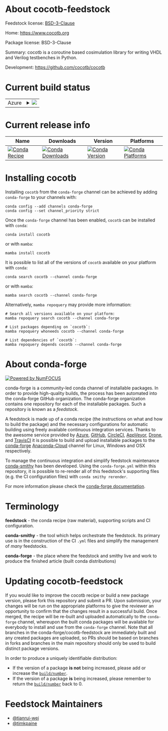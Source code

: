 About cocotb-feedstock
======================

Feedstock license: [BSD-3-Clause](https://github.com/conda-forge/cocotb-feedstock/blob/main/LICENSE.txt)

Home: https://www.cocotb.org

Package license: BSD-3-Clause

Summary: cocotb is a coroutine based cosimulation library for writing VHDL and Verilog testbenches in Python.

Development: https://github.com/cocotb/cocotb

Current build status
====================


<table>
    
  <tr>
    <td>Azure</td>
    <td>
      <details>
        <summary>
          <a href="https://dev.azure.com/conda-forge/feedstock-builds/_build/latest?definitionId=19242&branchName=main">
            <img src="https://dev.azure.com/conda-forge/feedstock-builds/_apis/build/status/cocotb-feedstock?branchName=main">
          </a>
        </summary>
        <table>
          <thead><tr><th>Variant</th><th>Status</th></tr></thead>
          <tbody><tr>
              <td>linux_64_python3.10.____cpython</td>
              <td>
                <a href="https://dev.azure.com/conda-forge/feedstock-builds/_build/latest?definitionId=19242&branchName=main">
                  <img src="https://dev.azure.com/conda-forge/feedstock-builds/_apis/build/status/cocotb-feedstock?branchName=main&jobName=linux&configuration=linux%20linux_64_python3.10.____cpython" alt="variant">
                </a>
              </td>
            </tr><tr>
              <td>linux_64_python3.11.____cpython</td>
              <td>
                <a href="https://dev.azure.com/conda-forge/feedstock-builds/_build/latest?definitionId=19242&branchName=main">
                  <img src="https://dev.azure.com/conda-forge/feedstock-builds/_apis/build/status/cocotb-feedstock?branchName=main&jobName=linux&configuration=linux%20linux_64_python3.11.____cpython" alt="variant">
                </a>
              </td>
            </tr><tr>
              <td>linux_64_python3.12.____cpython</td>
              <td>
                <a href="https://dev.azure.com/conda-forge/feedstock-builds/_build/latest?definitionId=19242&branchName=main">
                  <img src="https://dev.azure.com/conda-forge/feedstock-builds/_apis/build/status/cocotb-feedstock?branchName=main&jobName=linux&configuration=linux%20linux_64_python3.12.____cpython" alt="variant">
                </a>
              </td>
            </tr><tr>
              <td>linux_64_python3.8.____cpython</td>
              <td>
                <a href="https://dev.azure.com/conda-forge/feedstock-builds/_build/latest?definitionId=19242&branchName=main">
                  <img src="https://dev.azure.com/conda-forge/feedstock-builds/_apis/build/status/cocotb-feedstock?branchName=main&jobName=linux&configuration=linux%20linux_64_python3.8.____cpython" alt="variant">
                </a>
              </td>
            </tr><tr>
              <td>linux_64_python3.9.____cpython</td>
              <td>
                <a href="https://dev.azure.com/conda-forge/feedstock-builds/_build/latest?definitionId=19242&branchName=main">
                  <img src="https://dev.azure.com/conda-forge/feedstock-builds/_apis/build/status/cocotb-feedstock?branchName=main&jobName=linux&configuration=linux%20linux_64_python3.9.____cpython" alt="variant">
                </a>
              </td>
            </tr><tr>
              <td>osx_64_python3.10.____cpython</td>
              <td>
                <a href="https://dev.azure.com/conda-forge/feedstock-builds/_build/latest?definitionId=19242&branchName=main">
                  <img src="https://dev.azure.com/conda-forge/feedstock-builds/_apis/build/status/cocotb-feedstock?branchName=main&jobName=osx&configuration=osx%20osx_64_python3.10.____cpython" alt="variant">
                </a>
              </td>
            </tr><tr>
              <td>osx_64_python3.11.____cpython</td>
              <td>
                <a href="https://dev.azure.com/conda-forge/feedstock-builds/_build/latest?definitionId=19242&branchName=main">
                  <img src="https://dev.azure.com/conda-forge/feedstock-builds/_apis/build/status/cocotb-feedstock?branchName=main&jobName=osx&configuration=osx%20osx_64_python3.11.____cpython" alt="variant">
                </a>
              </td>
            </tr><tr>
              <td>osx_64_python3.12.____cpython</td>
              <td>
                <a href="https://dev.azure.com/conda-forge/feedstock-builds/_build/latest?definitionId=19242&branchName=main">
                  <img src="https://dev.azure.com/conda-forge/feedstock-builds/_apis/build/status/cocotb-feedstock?branchName=main&jobName=osx&configuration=osx%20osx_64_python3.12.____cpython" alt="variant">
                </a>
              </td>
            </tr><tr>
              <td>osx_64_python3.8.____cpython</td>
              <td>
                <a href="https://dev.azure.com/conda-forge/feedstock-builds/_build/latest?definitionId=19242&branchName=main">
                  <img src="https://dev.azure.com/conda-forge/feedstock-builds/_apis/build/status/cocotb-feedstock?branchName=main&jobName=osx&configuration=osx%20osx_64_python3.8.____cpython" alt="variant">
                </a>
              </td>
            </tr><tr>
              <td>osx_64_python3.9.____cpython</td>
              <td>
                <a href="https://dev.azure.com/conda-forge/feedstock-builds/_build/latest?definitionId=19242&branchName=main">
                  <img src="https://dev.azure.com/conda-forge/feedstock-builds/_apis/build/status/cocotb-feedstock?branchName=main&jobName=osx&configuration=osx%20osx_64_python3.9.____cpython" alt="variant">
                </a>
              </td>
            </tr>
          </tbody>
        </table>
      </details>
    </td>
  </tr>
</table>

Current release info
====================

| Name | Downloads | Version | Platforms |
| --- | --- | --- | --- |
| [![Conda Recipe](https://img.shields.io/badge/recipe-cocotb-green.svg)](https://anaconda.org/conda-forge/cocotb) | [![Conda Downloads](https://img.shields.io/conda/dn/conda-forge/cocotb.svg)](https://anaconda.org/conda-forge/cocotb) | [![Conda Version](https://img.shields.io/conda/vn/conda-forge/cocotb.svg)](https://anaconda.org/conda-forge/cocotb) | [![Conda Platforms](https://img.shields.io/conda/pn/conda-forge/cocotb.svg)](https://anaconda.org/conda-forge/cocotb) |

Installing cocotb
=================

Installing `cocotb` from the `conda-forge` channel can be achieved by adding `conda-forge` to your channels with:

```
conda config --add channels conda-forge
conda config --set channel_priority strict
```

Once the `conda-forge` channel has been enabled, `cocotb` can be installed with `conda`:

```
conda install cocotb
```

or with `mamba`:

```
mamba install cocotb
```

It is possible to list all of the versions of `cocotb` available on your platform with `conda`:

```
conda search cocotb --channel conda-forge
```

or with `mamba`:

```
mamba search cocotb --channel conda-forge
```

Alternatively, `mamba repoquery` may provide more information:

```
# Search all versions available on your platform:
mamba repoquery search cocotb --channel conda-forge

# List packages depending on `cocotb`:
mamba repoquery whoneeds cocotb --channel conda-forge

# List dependencies of `cocotb`:
mamba repoquery depends cocotb --channel conda-forge
```


About conda-forge
=================

[![Powered by
NumFOCUS](https://img.shields.io/badge/powered%20by-NumFOCUS-orange.svg?style=flat&colorA=E1523D&colorB=007D8A)](https://numfocus.org)

conda-forge is a community-led conda channel of installable packages.
In order to provide high-quality builds, the process has been automated into the
conda-forge GitHub organization. The conda-forge organization contains one repository
for each of the installable packages. Such a repository is known as a *feedstock*.

A feedstock is made up of a conda recipe (the instructions on what and how to build
the package) and the necessary configurations for automatic building using freely
available continuous integration services. Thanks to the awesome service provided by
[Azure](https://azure.microsoft.com/en-us/services/devops/), [GitHub](https://github.com/),
[CircleCI](https://circleci.com/), [AppVeyor](https://www.appveyor.com/),
[Drone](https://cloud.drone.io/welcome), and [TravisCI](https://travis-ci.com/)
it is possible to build and upload installable packages to the
[conda-forge](https://anaconda.org/conda-forge) [Anaconda-Cloud](https://anaconda.org/)
channel for Linux, Windows and OSX respectively.

To manage the continuous integration and simplify feedstock maintenance
[conda-smithy](https://github.com/conda-forge/conda-smithy) has been developed.
Using the ``conda-forge.yml`` within this repository, it is possible to re-render all of
this feedstock's supporting files (e.g. the CI configuration files) with ``conda smithy rerender``.

For more information please check the [conda-forge documentation](https://conda-forge.org/docs/).

Terminology
===========

**feedstock** - the conda recipe (raw material), supporting scripts and CI configuration.

**conda-smithy** - the tool which helps orchestrate the feedstock.
                   Its primary use is in the construction of the CI ``.yml`` files
                   and simplify the management of *many* feedstocks.

**conda-forge** - the place where the feedstock and smithy live and work to
                  produce the finished article (built conda distributions)


Updating cocotb-feedstock
=========================

If you would like to improve the cocotb recipe or build a new
package version, please fork this repository and submit a PR. Upon submission,
your changes will be run on the appropriate platforms to give the reviewer an
opportunity to confirm that the changes result in a successful build. Once
merged, the recipe will be re-built and uploaded automatically to the
`conda-forge` channel, whereupon the built conda packages will be available for
everybody to install and use from the `conda-forge` channel.
Note that all branches in the conda-forge/cocotb-feedstock are
immediately built and any created packages are uploaded, so PRs should be based
on branches in forks and branches in the main repository should only be used to
build distinct package versions.

In order to produce a uniquely identifiable distribution:
 * If the version of a package **is not** being increased, please add or increase
   the [``build/number``](https://docs.conda.io/projects/conda-build/en/latest/resources/define-metadata.html#build-number-and-string).
 * If the version of a package **is** being increased, please remember to return
   the [``build/number``](https://docs.conda.io/projects/conda-build/en/latest/resources/define-metadata.html#build-number-and-string)
   back to 0.

Feedstock Maintainers
=====================

* [@tianrui-wei](https://github.com/tianrui-wei/)
* [@timkpaine](https://github.com/timkpaine/)

